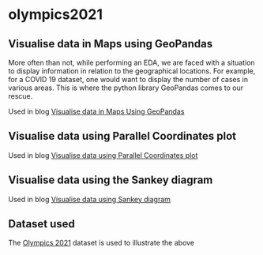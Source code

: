 # olympics2021

## Visualise data in Maps using GeoPandas 
More often than not, while performing an EDA, we are faced with a situation to display information in relation to the geographical locations. For example, for a COVID 19 dataset, one would want to display the number of cases in various areas. This is where the python library GeoPandas comes to our rescue. 

Used in blog [Visualise data in Maps Using GeoPandas](https://www.analyticsvidhya.com/blog/2021/09/how-to-visualise-data-in-maps-using-geopandas/)

## Visualise data using Parallel Coordinates plot

Used in blog [Visualise data using Parallel Coordinates plot](https://www.analyticsvidhya.com/blog/2021/11/visualize-data-using-parallel-coordinates-plot/)

## Visualise data using the Sankey diagram

Used in blog [Visualise data using  Sankey diagram](https://www.analyticsvidhya.com/blog/2021/11/visualize-data-using-sankey-diagram/)

## Dataset used
The [Olympics 2021](https://www.kaggle.com/arjunprasadsarkhel/2021-olympics-in-tokyo) dataset is used to illustrate the above
